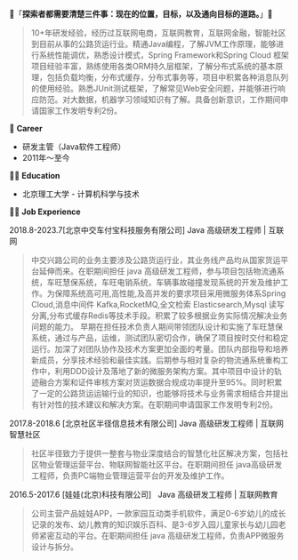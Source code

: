 👋「**探索者都需要清楚三件事：现在的位置，目标，以及通向目标的道路。**」👋

> 10+年研发经验，经历过互联网电商，互联网教育，互联网金融，智能社区到目前从事的公路货运行业。精通Java编程，了解JVM工作原理，能够进行系统性能调优，熟悉设计模式，Spring Framework和Spring Cloud 框架项目经验丰富，熟练使用各类ORM持久层框架，了解分布式系统的基本原理，包括负载均衡，分布式缓存，分布式事务等，项目中积累各种消息队列的使用经验。熟悉JUnit测试框架，了解常见Web安全问题，并能够进行响应防范。对大数据，机器学习领域知识有了解。具备创新意识，工作期间申请国家工作发明专利2份。

🔭 **Career**
- 研发主管（Java软件工程师）
- 2011年～至今

👨‍🎓 **Education**
- 北京理工大学 - 计算机科学与技术

👨‍💻 **Job Experience**

2018.8-2023.7[北京中交车付宝科技服务有限公司]
Java 高级研发工程师 | 互联网
> 中交兴路公司的业务主要涉及公路货运行业，其业务线产品均从国家货运平台延伸而来。在职期间担任 java 高级研发工程师，参与项目包括物流通系统，车旺慧保系统，车旺电销系统，车辆事故碰撞发现系统的开发及维护工作。为保障系统高可用,高性能,及高并发的要求项目采用微服务体系Spring Cloud,消息中间件 Kafka,RocketMQ,全文检索 Elasticsearch,Mysql 读写分离,分布式缓存Redis等技术手段。积累了较多根据业务实际情况解决业务问题的能力。
早期在担任技术负责人期间带领团队设计和实施了车旺慧保系统，通过与产品，运维，测试团队密切合作，确保了项目按时交付和稳定运行。加深了对团队协作及技术方案更加全面的考量。团队内部指导和培养新成员，分享技术经验和最佳实践。后期参与相对复杂的物流通系统重构工作中，利用DDD设计及落地了新的微服务架构方案。其中项目中设计的轨迹融合方案和证件审核方案对货运数据合规成功率提升至95%。同时积累了一定的公路货运运输行业的知识，也能够将技术与业务需求相结合并提出有针对性的技术建议和解决方案。在职期间申请国家工作发明专利2份。

2017.8-2018.6	[北京社区半径信息技术有限公司]
Java 高级研发工程师 | 互联网智慧社区
> 社区半径致力于提供一整套与物业深度结合的智慧化社区解决方案，包括社区物业管理运营平台、物联网智能社区平台。在职期间担任 java高级研发工程师，负责PC端物业管理运营平台的开发及维护工作。

2016.5-2017.6	[娃娃(北京)科技有限公司]  
Java 高级研发工程师 | 互联网教育
> 公司主营产品娃娃APP，一款家园互动类手机软件，满足0-6岁幼儿的成长记录的发布、幼儿教育的知识娱乐百科、是3-6岁入园儿童家长与幼儿园老师紧密互动的平台。在职期间担任 java 高级研发工程师，负责APP微服务设计与拆分。

